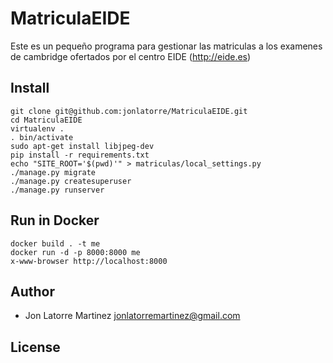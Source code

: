 MatriculaEIDE
============
Este es un pequeño programa para gestionar las matriculas a los examenes de cambridge ofertados por el centro EIDE (http://eide.es)


Install
-------

```
git clone git@github.com:jonlatorre/MatriculaEIDE.git
cd MatriculaEIDE
virtualenv .
. bin/activate
sudo apt-get install libjpeg-dev
pip install -r requirements.txt
echo "SITE_ROOT='$(pwd)'" > matriculas/local_settings.py
./manage.py migrate
./manage.py createsuperuser
./manage.py runserver
```

Run in Docker
------

```
docker build . -t me
docker run -d -p 8000:8000 me
x-www-browser http://localhost:8000
```

Author
------

 - Jon Latorre Martinez <jonlatorremartinez@gmail.com>

License
-------
